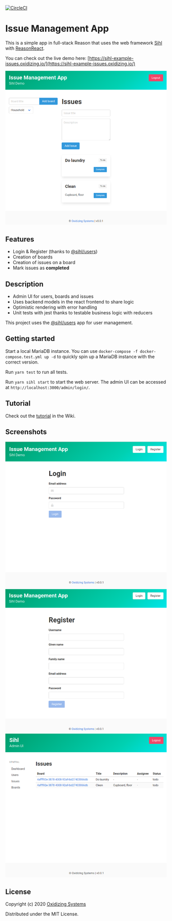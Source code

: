 [![CircleCI](https://circleci.com/gh/oxidizing/sihl-example-issues.svg?style=svg&circle-token=1351b6152d0a4c49555dada65d80fa977159028c)](https://circleci.com/gh/oxidizing/sihl-example-issues)

# Issue Management App

This is a simple app in full-stack Reason that uses the web framework [Sihl](https://github.com/oxidizing/sihl/) with [ReasonReact](https://reasonml.github.io/reason-react/).

You can check out the live demo here: [https://sihl-example-issues.oxidizing.io/](https://sihl-example-issues.oxidizing.io/)

![Screenshot](/images/screen3.png)

## Features

- Login & Register (thanks to [@sihl/users](https://www.npmjs.com/package/@sihl/users))
- Creation of boards
- Creation of issues on a board
- Mark issues as **completed**

## Description

- Admin UI for users, boards and issues
- Uses backend models in the react frontend to share logic
- Optimistic rendering with error handling
- Unit tests with jest thanks to testable business logic with reducers

This project uses the [@sihl/users](https://www.npmjs.com/package/@sihl/users) app for user management.

## Getting started

Start a local MariaDB instance. You can use `docker-compose -f docker-compose.test.yml up -d` to quickly spin up a MariaDB instance with the correct version.

Run `yarn test` to run all tests.

Run `yarn sihl start` to start the web server. The admin UI can be accessed at `http://localhost:3000/admin/login/`.

## Tutorial

Check out the [tutorial](https://github.com/oxidizing/sihl/wiki/Tutorial:-Issue-management-app) in the Wiki.

## Screenshots

![Screenshot](/images/screen1.png)
![Screenshot](/images/screen2.png)
![Screenshot](/images/screen4.png)

## License

Copyright (c) 2020 [Oxidizing Systems](https://oxidizing.io/)

Distributed under the MIT License.
